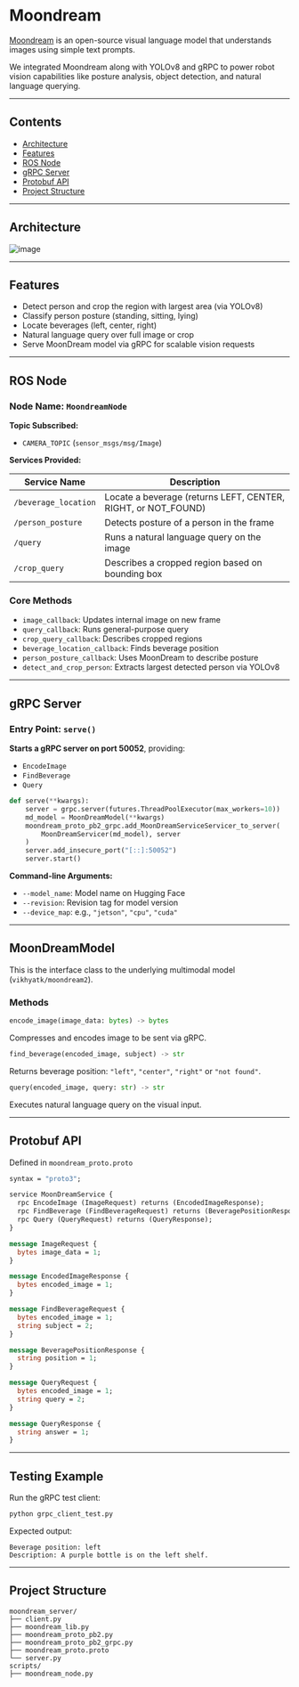 # Moondream

[Moondream](https://moondream.ai/) is an open-source visual language model that understands images using simple text prompts.

We integrated Moondream along with YOLOv8 and gRPC to power robot vision capabilities like posture analysis, object detection, and natural language querying.

---

## Contents

- [Architecture](#architecture)
- [Features](#features)
- [ROS Node](#ros-node)
- [gRPC Server](#grpc-server)
- [Protobuf API](#protobuf-api)
- [Project Structure](#project-structure)

---

## Architecture
![image](../../assets/home/Vision/moondream.png)

---

## Features

- Detect person and crop the region with largest area (via YOLOv8)
- Classify person posture (standing, sitting, lying)
- Locate beverages (left, center, right)
- Natural language query over full image or crop
- Serve MoonDream model via gRPC for scalable vision requests

---

## ROS Node

### Node Name: `MoondreamNode`

**Topic Subscribed:**
- `CAMERA_TOPIC` (`sensor_msgs/msg/Image`)

**Services Provided:**

| Service Name              | Description |
|--------------------------|-------------|
| `/beverage_location`     | Locate a beverage (returns LEFT, CENTER, RIGHT, or NOT_FOUND) |
| `/person_posture`        | Detects posture of a person in the frame |
| `/query`                 | Runs a natural language query on the image |
| `/crop_query`            | Describes a cropped region based on bounding box |

### Core Methods

- `image_callback`: Updates internal image on new frame
- `query_callback`: Runs general-purpose query
- `crop_query_callback`: Describes cropped regions
- `beverage_location_callback`: Finds beverage position
- `person_posture_callback`: Uses MoonDream to describe posture
- `detect_and_crop_person`: Extracts largest detected person via YOLOv8

---

## gRPC Server

### Entry Point: `serve()`

**Starts a gRPC server on port 50052**, providing:
- `EncodeImage`
- `FindBeverage`
- `Query`

```python
def serve(**kwargs):
    server = grpc.server(futures.ThreadPoolExecutor(max_workers=10))
    md_model = MoonDreamModel(**kwargs)
    moondream_proto_pb2_grpc.add_MoonDreamServiceServicer_to_server(
        MoonDreamServicer(md_model), server
    )
    server.add_insecure_port("[::]:50052")
    server.start()
```

**Command-line Arguments:**
- `--model_name`: Model name on Hugging Face
- `--revision`: Revision tag for model version
- `--device_map`: e.g., `"jetson"`, `"cpu"`, `"cuda"`

---

## MoonDreamModel

This is the interface class to the underlying multimodal model (`vikhyatk/moondream2`).

### Methods

```python
encode_image(image_data: bytes) -> bytes
```
Compresses and encodes image to be sent via gRPC.

```python
find_beverage(encoded_image, subject) -> str
```
Returns beverage position: `"left"`, `"center"`, `"right"` or `"not found"`.

```python
query(encoded_image, query: str) -> str
```
Executes natural language query on the visual input.

---

## Protobuf API

Defined in `moondream_proto.proto`

```protobuf
syntax = "proto3";

service MoonDreamService {
  rpc EncodeImage (ImageRequest) returns (EncodedImageResponse);
  rpc FindBeverage (FindBeverageRequest) returns (BeveragePositionResponse);
  rpc Query (QueryRequest) returns (QueryResponse);
}

message ImageRequest {
  bytes image_data = 1;
}

message EncodedImageResponse {
  bytes encoded_image = 1;
}

message FindBeverageRequest {
  bytes encoded_image = 1;
  string subject = 2;
}

message BeveragePositionResponse {
  string position = 1;
}

message QueryRequest {
  bytes encoded_image = 1;
  string query = 2;
}

message QueryResponse {
  string answer = 1;
}
```

---

## Testing Example

Run the gRPC test client:

```bash
python grpc_client_test.py
```

Expected output:

```
Beverage position: left
Description: A purple bottle is on the left shelf.
```

---

## Project Structure
```
moondream_server/
├── client.py             
├── moondream_lib.py         
├── moondream_proto_pb2.py          
├── moondream_proto_pb2_grpc.py     
├── moondream_proto.proto        
└── server.py
scripts/  
├── moondream_node.py         
```
